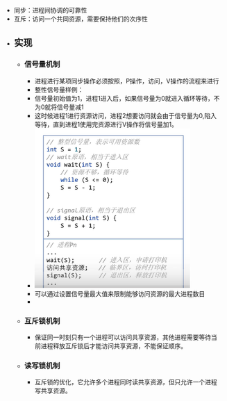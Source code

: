 - 同步：进程间协调的可靠性
- 互斥：访问一个共同资源，需要保持他们的次序性
- ## 实现
	- ### 信号量机制
		- 进程进行某项同步操作必须按照，P操作，访问，V操作的流程来进行
		- 整性信号量样例：
		- 信号量初始值为1，进程1进入后，如果信号量为0就进入循环等待，不为0就将信号量减1
		- 这时候进程1进行资源访问，进程2想要访问就会由于信号量为0,陷入等待，直到进程1使用完资源进行V操作将信号量加1。
		- ![计操_进程同步_1.png](../assets/计操_进程同步_1_1676700726565_0.png)
		- 可以通过设置信号量最大值来限制能够访问资源的最大进程数目
		-
	- ### 互斥锁机制
		- 保证同一时刻只有一个进程可以访问共享资源，其他进程需要等待当前进程释放互斥锁后才能访问共享资源，不能保证顺序。
	- ### 读写锁机制
		- 互斥锁的优化，它允许多个进程同时读共享资源，但只允许一个进程写共享资源。